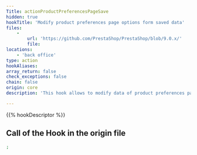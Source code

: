 ```yaml
---
Title: actionProductPreferencesPageSave
hidden: true
hookTitle: 'Modify product preferences page options form saved data'
files:
    -
        url: 'https://github.com/PrestaShop/PrestaShop/blob/9.0.x/'
        file: 
locations:
    - 'back office'
type: action
hookAliases: 
array_return: false
check_exceptions: false
chain: false
origin: core
description: 'This hook allows to modify data of product preferences page options form after it was saved'

---
```


{{% hookDescriptor %}}

## Call of the Hook in the origin file

```php
;
```
